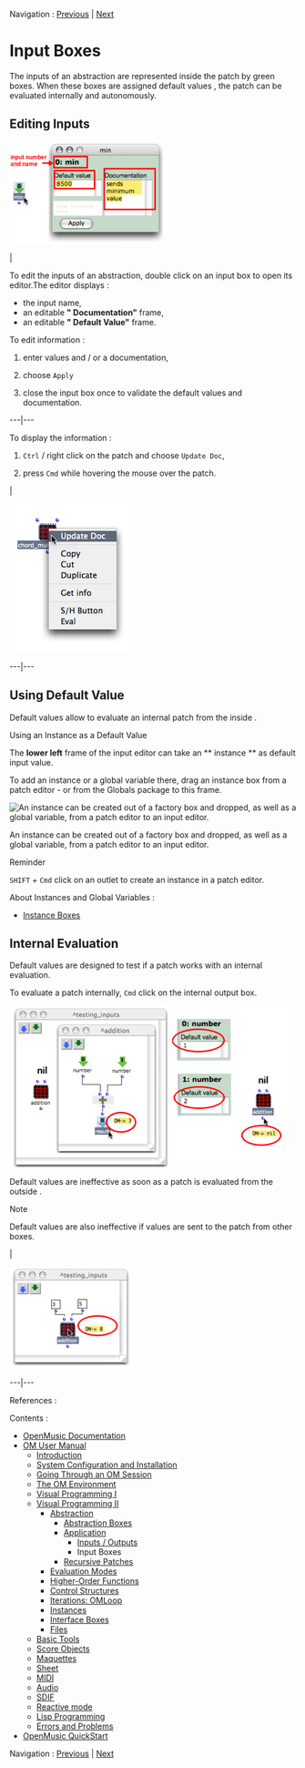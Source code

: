 Navigation : [Previous](AbsInOuts "page précédente\(Inputs /
Outputs\)") | [Next](Recursion "Next\(Recursive
Patches\)")



# Input Boxes

The inputs of an abstraction are represented inside the patch by green boxes.
When these boxes are assigned default values , the patch can be evaluated
internally and autonomously.

## Editing Inputs

![](../res/inputedit.png)

|

To edit the inputs of an abstraction, double click on an input box to open its
editor.The editor displays :

  * the input name,
  * an editable **" Documentation"** frame,
  * an editable **" Default Value"** frame.

To edit information :

  1. enter values and / or a documentation,

  2. choose `Apply`

  3. close the input box once to validate the default values and documentation.

  
  
---|---  
  
To display the information :

  1. `Ctrl` / right click on the patch and choose `Update Doc`,

  2. press `Cmd` while hovering the mouse over the patch. 

|

![](../res/input-update.png)  
  
---|---  
  
## Using Default Value

Default values allow to evaluate an internal patch from the inside .

Using an Instance as a Default Value

The **lower left** frame of the input editor can take an ** instance ** as
default input value.

To add an instance or a global variable there, drag an instance box from a
patch editor - or from the Globals package to this frame.

![An instance can be created out of a factory box and dropped, as well as a
global variable, from a patch editor to an input
editor.](../res/dropinstance3.png)

An instance can be created out of a factory box and dropped, as well as a
global variable, from a patch editor to an input editor.

Reminder

`SHIFT` \+ `Cmd` click on an outlet to create an instance in a patch editor.

About Instances and Global Variables :

  * [Instance Boxes](InstanceBoxes)

## Internal Evaluation

Default values are designed to test if a patch works with an internal
evaluation.

To evaluate a patch internally, `Cmd` click on the internal output box.

![](../res/evaldef.png)

Default values are ineffective as soon as a patch is  evaluated from the
outside .

Note

Default values are also ineffective if values are sent to the patch from other
boxes.

|

![](../res/evalpatchval.png)  
  
---|---  
  
References :

Contents :

  * [OpenMusic Documentation](OM-Documentation)
  * [OM User Manual](OM-User-Manual)
    * [Introduction](00-Contents)
    * [System Configuration and Installation](Installation)
    * [Going Through an OM Session](Goingthrough)
    * [The OM Environment](Environment)
    * [Visual Programming I](BasicVisualProgramming)
    * [Visual Programming II](AdvancedVisualProgramming)
      * [Abstraction](Abstraction)
        * [Abstraction Boxes](AbsBoxes)
        * [Application](AbsApplication)
          * [Inputs / Outputs](AbsInOuts)
          * Input Boxes
        * [Recursive Patches](Recursion)
      * [Evaluation Modes](EvalModes)
      * [Higher-Order Functions](HighOrder)
      * [Control Structures](Control)
      * [Iterations: OMLoop](OMLoop)
      * [Instances](Instances)
      * [Interface Boxes](InterfaceBoxes)
      * [Files](Files)
    * [Basic Tools](BasicObjects)
    * [Score Objects](ScoreObjects)
    * [Maquettes](Maquettes)
    * [Sheet](Sheet)
    * [MIDI](MIDI)
    * [Audio](Audio)
    * [SDIF](SDIF)
    * [Reactive mode](Reactive)
    * [Lisp Programming](Lisp)
    * [Errors and Problems](errors)
  * [OpenMusic QuickStart](QuickStart-Chapters)

Navigation : [Previous](AbsInOuts "page précédente\(Inputs /
Outputs\)") | [Next](Recursion "Next\(Recursive
Patches\)")

